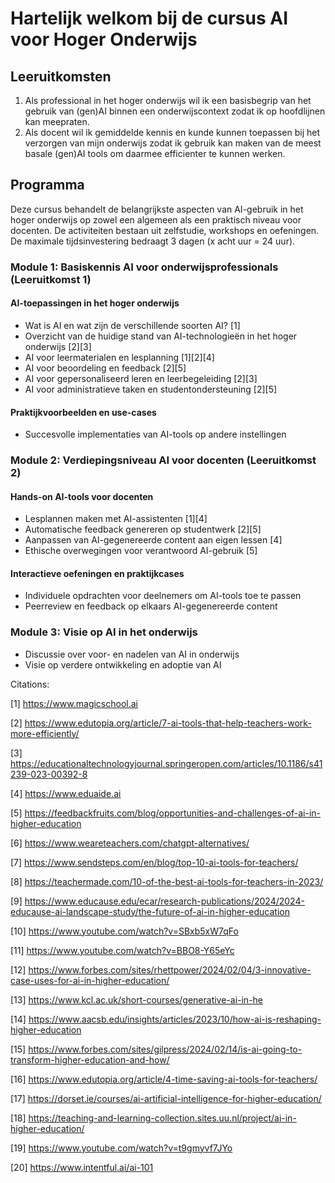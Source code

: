 # Hartelijk welkom bij de cursus AI voor Hoger Onderwijs

## Leeruitkomsten

1. Als professional in het hoger onderwijs wil ik een basisbegrip van het gebruik van (gen)AI binnen een onderwijscontext zodat ik op hoofdlijnen kan meepraten.
2. Als docent wil ik gemiddelde kennis en kunde kunnen toepassen bij het verzorgen van mijn onderwijs zodat ik gebruik kan maken van de meest basale (gen)AI tools om daarmee efficienter te kunnen werken.

## Programma
Deze cursus behandelt de belangrijkste aspecten van AI-gebruik in het hoger onderwijs op zowel een algemeen als een praktisch niveau voor docenten. De activiteiten bestaan uit zelfstudie, workshops en oefeningen. De maximale tijdsinvestering bedraagt 3 dagen (x acht uur = 24 uur).

### Module 1: Basiskennis AI voor onderwijsprofessionals (Leeruitkomst 1)

#### AI-toepassingen in het hoger onderwijs
- Wat is AI en wat zijn de verschillende soorten AI? [1]
- Overzicht van de huidige stand van AI-technologieën in het hoger onderwijs [2][3]
- AI voor leermaterialen en lesplanning [1][2][4]
- AI voor beoordeling en feedback [2][5] 
- AI voor gepersonaliseerd leren en leerbegeleiding [2][3]
- AI voor administratieve taken en studentondersteuning [2][5]

#### Praktijkvoorbeelden en use-cases
- Succesvolle implementaties van AI-tools op andere instellingen

### Module 2: Verdiepingsniveau AI voor docenten (Leeruitkomst 2) 

#### Hands-on AI-tools voor docenten
- Lesplannen maken met AI-assistenten [1][4]
- Automatische feedback genereren op studentwerk [2][5]
- Aanpassen van AI-gegenereerde content aan eigen lessen [4]
- Ethische overwegingen voor verantwoord AI-gebruik [5]

#### Interactieve oefeningen en praktijkcases
- Individuele opdrachten voor deelnemers om AI-tools toe te passen
- Peerreview en feedback op elkaars AI-gegenereerde content

### Module 3: Visie op AI in het onderwijs
- Discussie over voor- en nadelen van AI in onderwijs
- Visie op verdere ontwikkeling en adoptie van AI


Citations:

[1] https://www.magicschool.ai

[2] https://www.edutopia.org/article/7-ai-tools-that-help-teachers-work-more-efficiently/

[3] https://educationaltechnologyjournal.springeropen.com/articles/10.1186/s41239-023-00392-8

[4] https://www.eduaide.ai

[5] https://feedbackfruits.com/blog/opportunities-and-challenges-of-ai-in-higher-education

[6] https://www.weareteachers.com/chatgpt-alternatives/

[7] https://www.sendsteps.com/en/blog/top-10-ai-tools-for-teachers/

[8] https://teachermade.com/10-of-the-best-ai-tools-for-teachers-in-2023/

[9] https://www.educause.edu/ecar/research-publications/2024/2024-educause-ai-landscape-study/the-future-of-ai-in-higher-education

[10] https://www.youtube.com/watch?v=SBxb5xW7qFo

[11] https://www.youtube.com/watch?v=BBO8-Y65eYc

[12] https://www.forbes.com/sites/rhettpower/2024/02/04/3-innovative-case-uses-for-ai-in-higher-education/

[13] https://www.kcl.ac.uk/short-courses/generative-ai-in-he

[14] https://www.aacsb.edu/insights/articles/2023/10/how-ai-is-reshaping-higher-education

[15] https://www.forbes.com/sites/gilpress/2024/02/14/is-ai-going-to-transform-higher-education-and-how/

[16] https://www.edutopia.org/article/4-time-saving-ai-tools-for-teachers/

[17] https://dorset.ie/courses/ai-artificial-intelligence-for-higher-education/

[18] https://teaching-and-learning-collection.sites.uu.nl/project/ai-in-higher-education/

[19] https://www.youtube.com/watch?v=t9gmyvf7JYo

[20] https://www.intentful.ai/ai-101